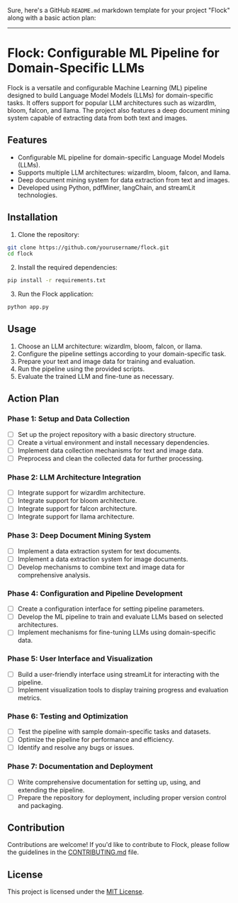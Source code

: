 Sure, here's a GitHub `README.md` markdown template for your project "Flock" along with a basic action plan:

---

# Flock: Configurable ML Pipeline for Domain-Specific LLMs

Flock is a versatile and configurable Machine Learning (ML) pipeline designed to build Language Model Models (LLMs) for domain-specific tasks. It offers support for popular LLM architectures such as wizardlm, bloom, falcon, and llama. The project also features a deep document mining system capable of extracting data from both text and images.

## Features

- Configurable ML pipeline for domain-specific Language Model Models (LLMs).
- Supports multiple LLM architectures: wizardlm, bloom, falcon, and llama.
- Deep document mining system for data extraction from text and images.
- Developed using Python, pdfMiner, langChain, and streamLit technologies.

## Installation

1. Clone the repository:

```bash
git clone https://github.com/yourusername/flock.git
cd flock
```

2. Install the required dependencies:

```bash
pip install -r requirements.txt
```

3. Run the Flock application:

```bash
python app.py
```

## Usage

1. Choose an LLM architecture: wizardlm, bloom, falcon, or llama.
2. Configure the pipeline settings according to your domain-specific task.
3. Prepare your text and image data for training and evaluation.
4. Run the pipeline using the provided scripts.
5. Evaluate the trained LLM and fine-tune as necessary.

## Action Plan

### Phase 1: Setup and Data Collection

- [ ] Set up the project repository with a basic directory structure.
- [ ] Create a virtual environment and install necessary dependencies.
- [ ] Implement data collection mechanisms for text and image data.
- [ ] Preprocess and clean the collected data for further processing.

### Phase 2: LLM Architecture Integration

- [ ] Integrate support for wizardlm architecture.
- [ ] Integrate support for bloom architecture.
- [ ] Integrate support for falcon architecture.
- [ ] Integrate support for llama architecture.

### Phase 3: Deep Document Mining System

- [ ] Implement a data extraction system for text documents.
- [ ] Implement a data extraction system for image documents.
- [ ] Develop mechanisms to combine text and image data for comprehensive analysis.

### Phase 4: Configuration and Pipeline Development

- [ ] Create a configuration interface for setting pipeline parameters.
- [ ] Develop the ML pipeline to train and evaluate LLMs based on selected architectures.
- [ ] Implement mechanisms for fine-tuning LLMs using domain-specific data.

### Phase 5: User Interface and Visualization

- [ ] Build a user-friendly interface using streamLit for interacting with the pipeline.
- [ ] Implement visualization tools to display training progress and evaluation metrics.

### Phase 6: Testing and Optimization

- [ ] Test the pipeline with sample domain-specific tasks and datasets.
- [ ] Optimize the pipeline for performance and efficiency.
- [ ] Identify and resolve any bugs or issues.

### Phase 7: Documentation and Deployment

- [ ] Write comprehensive documentation for setting up, using, and extending the pipeline.
- [ ] Prepare the repository for deployment, including proper version control and packaging.

## Contribution

Contributions are welcome! If you'd like to contribute to Flock, please follow the guidelines in the [CONTRIBUTING.md](CONTRIBUTING.md) file.

## License

This project is licensed under the [MIT License](LICENSE).
